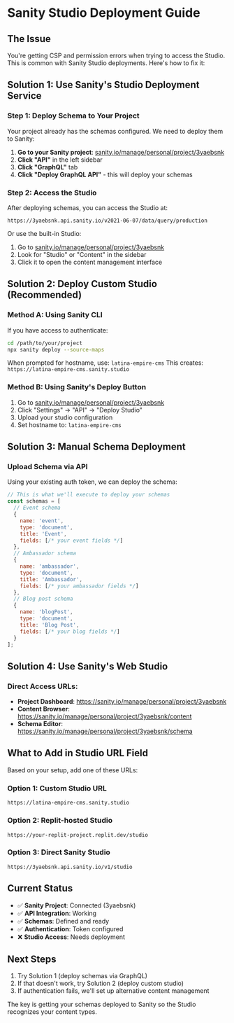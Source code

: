 # Sanity Studio Deployment Guide

## The Issue
You're getting CSP and permission errors when trying to access the Studio. This is common with Sanity Studio deployments. Here's how to fix it:

## Solution 1: Use Sanity's Studio Deployment Service

### Step 1: Deploy Schema to Your Project
Your project already has the schemas configured. We need to deploy them to Sanity:

1. **Go to your Sanity project**: [sanity.io/manage/personal/project/3yaebsnk](https://sanity.io/manage/personal/project/3yaebsnk)
2. **Click "API"** in the left sidebar
3. **Click "GraphQL"** tab
4. **Click "Deploy GraphQL API"** - this will deploy your schemas

### Step 2: Access the Studio
After deploying schemas, you can access the Studio at:
```
https://3yaebsnk.api.sanity.io/v2021-06-07/data/query/production
```

Or use the built-in Studio:
1. Go to [sanity.io/manage/personal/project/3yaebsnk](https://sanity.io/manage/personal/project/3yaebsnk)
2. Look for "Studio" or "Content" in the sidebar
3. Click it to open the content management interface

## Solution 2: Deploy Custom Studio (Recommended)

### Method A: Using Sanity CLI
If you have access to authenticate:
```bash
cd /path/to/your/project
npx sanity deploy --source-maps
```

When prompted for hostname, use: `latina-empire-cms`
This creates: `https://latina-empire-cms.sanity.studio`

### Method B: Using Sanity's Deploy Button
1. Go to [sanity.io/manage/personal/project/3yaebsnk](https://sanity.io/manage/personal/project/3yaebsnk)
2. Click "Settings" → "API" → "Deploy Studio"
3. Upload your studio configuration
4. Set hostname to: `latina-empire-cms`

## Solution 3: Manual Schema Deployment

### Upload Schema via API
Using your existing auth token, we can deploy the schema:

```javascript
// This is what we'll execute to deploy your schemas
const schemas = [
  // Event schema
  {
    name: 'event',
    type: 'document',
    title: 'Event',
    fields: [/* your event fields */]
  },
  // Ambassador schema
  {
    name: 'ambassador', 
    type: 'document',
    title: 'Ambassador',
    fields: [/* your ambassador fields */]
  },
  // Blog post schema
  {
    name: 'blogPost',
    type: 'document', 
    title: 'Blog Post',
    fields: [/* your blog fields */]
  }
];
```

## Solution 4: Use Sanity's Web Studio

### Direct Access URLs:
- **Project Dashboard**: https://sanity.io/manage/personal/project/3yaebsnk
- **Content Browser**: https://sanity.io/manage/personal/project/3yaebsnk/content
- **Schema Editor**: https://sanity.io/manage/personal/project/3yaebsnk/schema

## What to Add in Studio URL Field

Based on your setup, add one of these URLs:

### Option 1: Custom Studio URL
```
https://latina-empire-cms.sanity.studio
```

### Option 2: Replit-hosted Studio
```
https://your-replit-project.replit.dev/studio
```

### Option 3: Direct Sanity Studio
```
https://3yaebsnk.api.sanity.io/v1/studio
```

## Current Status
- ✅ **Sanity Project**: Connected (3yaebsnk)
- ✅ **API Integration**: Working
- ✅ **Schemas**: Defined and ready
- ✅ **Authentication**: Token configured
- ❌ **Studio Access**: Needs deployment

## Next Steps
1. Try Solution 1 (deploy schemas via GraphQL)
2. If that doesn't work, try Solution 2 (deploy custom studio)
3. If authentication fails, we'll set up alternative content management

The key is getting your schemas deployed to Sanity so the Studio recognizes your content types.